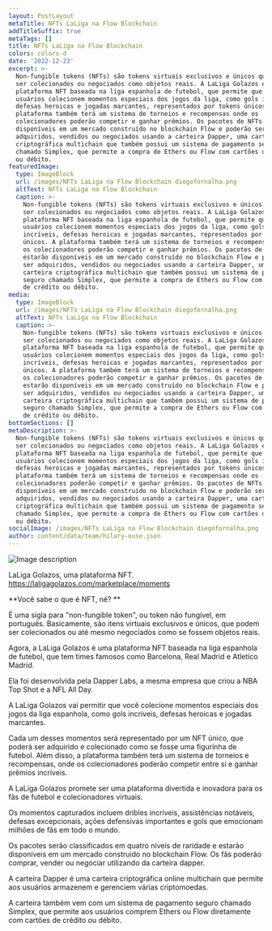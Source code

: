 ```yaml
---
layout: PostLayout
metaTitle: NFTs LaLiga na Flow Blockchain
addTitleSuffix: true
metaTags: []
title: NFTs LaLiga na Flow Blockchain
colors: colors-d
date: '2022-12-23'
excerpt: >-
  Non-fungible tokens (NFTs) são tokens virtuais exclusivos e únicos que podem
  ser colecionados ou negociados como objetos reais. A LaLiga Golazos é uma
  plataforma NFT baseada na liga espanhola de futebol, que permite que os
  usuários colecionem momentos especiais dos jogos da liga, como gols incríveis,
  defesas heroicas e jogadas marcantes, representados por tokens únicos. A
  plataforma também terá um sistema de torneios e recompensas onde os
  colecionadores poderão competir e ganhar prêmios. Os pacotes de NFTs estarão
  disponíveis em um mercado construído no blockchain Flow e poderão ser
  adquiridos, vendidos ou negociados usando a carteira Dapper, uma carteira
  criptográfica multichain que também possui um sistema de pagamento seguro
  chamado Simplex, que permite a compra de Ethers ou Flow com cartões de crédito
  ou débito.
featuredImage:
  type: ImageBlock
  url: /images/NFTs LaLiga na Flow Blockchain diegofornalha.png
  altText: NFTs LaLiga na Flow Blockchain
  caption: >-
    Non-fungible tokens (NFTs) são tokens virtuais exclusivos e únicos que podem
    ser colecionados ou negociados como objetos reais. A LaLiga Golazos é uma
    plataforma NFT baseada na liga espanhola de futebol, que permite que os
    usuários colecionem momentos especiais dos jogos da liga, como gols
    incríveis, defesas heroicas e jogadas marcantes, representados por tokens
    únicos. A plataforma também terá um sistema de torneios e recompensas onde
    os colecionadores poderão competir e ganhar prêmios. Os pacotes de NFTs
    estarão disponíveis em um mercado construído no blockchain Flow e poderão
    ser adquiridos, vendidos ou negociados usando a carteira Dapper, uma
    carteira criptográfica multichain que também possui um sistema de pagamento
    seguro chamado Simplex, que permite a compra de Ethers ou Flow com cartões
    de crédito ou débito.
media:
  type: ImageBlock
  url: /images/NFTs LaLiga na Flow Blockchain diegofornalha.png
  altText: NFTs LaLiga na Flow Blockchain
  caption: >-
    Non-fungible tokens (NFTs) são tokens virtuais exclusivos e únicos que podem
    ser colecionados ou negociados como objetos reais. A LaLiga Golazos é uma
    plataforma NFT baseada na liga espanhola de futebol, que permite que os
    usuários colecionem momentos especiais dos jogos da liga, como gols
    incríveis, defesas heroicas e jogadas marcantes, representados por tokens
    únicos. A plataforma também terá um sistema de torneios e recompensas onde
    os colecionadores poderão competir e ganhar prêmios. Os pacotes de NFTs
    estarão disponíveis em um mercado construído no blockchain Flow e poderão
    ser adquiridos, vendidos ou negociados usando a carteira Dapper, uma
    carteira criptográfica multichain que também possui um sistema de pagamento
    seguro chamado Simplex, que permite a compra de Ethers ou Flow com cartões
    de crédito ou débito.
bottomSections: []
metaDescription: >-
  Non-fungible tokens (NFTs) são tokens virtuais exclusivos e únicos que podem
  ser colecionados ou negociados como objetos reais. A LaLiga Golazos é uma
  plataforma NFT baseada na liga espanhola de futebol, que permite que os
  usuários colecionem momentos especiais dos jogos da liga, como gols incríveis,
  defesas heroicas e jogadas marcantes, representados por tokens únicos. A
  plataforma também terá um sistema de torneios e recompensas onde os
  colecionadores poderão competir e ganhar prêmios. Os pacotes de NFTs estarão
  disponíveis em um mercado construído no blockchain Flow e poderão ser
  adquiridos, vendidos ou negociados usando a carteira Dapper, uma carteira
  criptográfica multichain que também possui um sistema de pagamento seguro
  chamado Simplex, que permite a compra de Ethers ou Flow com cartões de crédito
  ou débito.
socialImage: /images/NFTs LaLiga na Flow Blockchain diegofornalha.png
author: content/data/team/hilary-ouse.json
---
```


![Image description](https://web3dev-forem-production.s3.amazonaws.com/uploads/articles/c972sd1ibyjxlw2rh0sg.jpg)

LaLiga Golazos, uma plataforma NFT. 
https://laligagolazos.com/marketplace/moments

**Você sabe o que é NFT, né? **

É uma sigla para "non-fungible token", ou token não fungível, em português. Basicamente, são itens virtuais exclusivos e únicos, que podem ser colecionados ou até mesmo negociados como se fossem objetos reais.

Agora, a LaLiga Golazos é uma plataforma NFT baseada na liga espanhola de futebol, que tem times famosos como Barcelona, Real Madrid e Atletico Madrid. 

Ela foi desenvolvida pela Dapper Labs, a mesma empresa que criou a NBA Top Shot e a NFL All Day.

A LaLiga Golazos vai permitir que você colecione momentos especiais dos jogos da liga espanhola, como gols incríveis, defesas heroicas e jogadas marcantes. 

Cada um desses momentos será representado por um NFT único, que poderá ser adquirido e colecionado como se fosse uma figurinha de futebol. Além disso, a plataforma também terá um sistema de torneios e recompensas, onde os colecionadores poderão competir entre si e ganhar prêmios incríveis.

A LaLiga Golazos promete ser uma plataforma divertida e inovadora para os fãs de futebol e colecionadores virtuais.

Os momentos capturados incluem dribles incríveis, assistências notáveis, defesas excepcionais, ações defensivas importantes e gols que emocionam milhões de fãs em todo o mundo. 

Os pacotes serão classificados em quatro níveis de raridade e estarão disponíveis em um mercado construído no blockchain Flow. Os fãs poderão comprar, vender ou negociar utilizando da carteira dapper.

A carteira Dapper é uma carteira criptográfica online multichain que permite aos usuários armazenem e gerenciem várias criptomoedas. 

A carteira também vem com um sistema de pagamento seguro chamado Simplex, que permite aos usuários comprem Ethers ou Flow diretamente com cartões de crédito ou débito.




